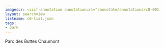 ```yaml
---
imagescr: <iiif-annotation annotationurl="/annotate/annotations/c0-001.json" styling="image_only:true"></iiif-annotation>
layout: searchview
listname: c0-list.json
tags:
- park
---
```

Parc des Buttes Chaumont